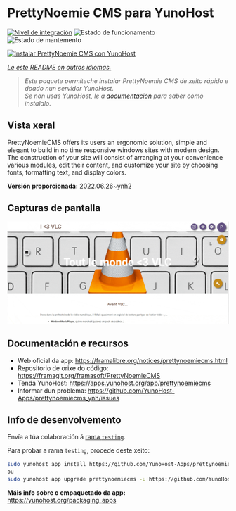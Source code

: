 <!--
NOTA: Este README foi creado automáticamente por <https://github.com/YunoHost/apps/tree/master/tools/readme_generator>
NON debe editarse manualmente.
-->

# PrettyNoemie CMS para YunoHost

[![Nivel de integración](https://dash.yunohost.org/integration/prettynoemiecms.svg)](https://dash.yunohost.org/appci/app/prettynoemiecms) ![Estado de funcionamento](https://ci-apps.yunohost.org/ci/badges/prettynoemiecms.status.svg) ![Estado de mantemento](https://ci-apps.yunohost.org/ci/badges/prettynoemiecms.maintain.svg)

[![Instalar PrettyNoemie CMS con YunoHost](https://install-app.yunohost.org/install-with-yunohost.svg)](https://install-app.yunohost.org/?app=prettynoemiecms)

*[Le este README en outros idiomas.](./ALL_README.md)*

> *Este paquete permíteche instalar PrettyNoemie CMS de xeito rápido e doado nun servidor YunoHost.*  
> *Se non usas YunoHost, le a [documentación](https://yunohost.org/install) para saber como instalalo.*

## Vista xeral

PrettyNoemieCMS offers its users an ergonomic solution, simple and elegant to build in no time responsive windows sites with modern design.
The construction of your site will consist of arranging at your convenience various modules, edit their content, and customize your site by choosing fonts, formatting text, and display colors.


**Versión proporcionada:** 2022.06.26~ynh2

## Capturas de pantalla

![Captura de pantalla de PrettyNoemie CMS](./doc/screenshots/pages-framasite-theme-light.gif)

## Documentación e recursos

- Web oficial da app: <https://framalibre.org/notices/prettynoemiecms.html>
- Repositorio de orixe do código: <https://framagit.org/framasoft/PrettyNoemieCMS>
- Tenda YunoHost: <https://apps.yunohost.org/app/prettynoemiecms>
- Informar dun problema: <https://github.com/YunoHost-Apps/prettynoemiecms_ynh/issues>

## Info de desenvolvemento

Envía a túa colaboración á [rama `testing`](https://github.com/YunoHost-Apps/prettynoemiecms_ynh/tree/testing).

Para probar a rama `testing`, procede deste xeito:

```bash
sudo yunohost app install https://github.com/YunoHost-Apps/prettynoemiecms_ynh/tree/testing --debug
ou
sudo yunohost app upgrade prettynoemiecms -u https://github.com/YunoHost-Apps/prettynoemiecms_ynh/tree/testing --debug
```

**Máis info sobre o empaquetado da app:** <https://yunohost.org/packaging_apps>
